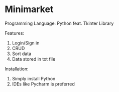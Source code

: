 # Minimarket
Programming Language: Python feat. Tkinter Library

Features:
1. Login/Sign in
2. CRUD
3. Sort data       
4. Data stored in txt file

Installation: 
 1. Simply install Python
 2. IDEs like Pycharm is preferred
